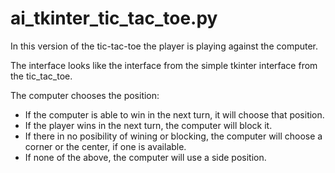 # ai_tkinter_tic_tac_toe.py

In this version of the tic-tac-toe the player is playing against the computer.

The interface looks like the interface from the simple tkinter interface from the  tic_tac_toe.

The computer chooses the position:
- If the computer is able to win in the next turn, it will choose that position.
- If the player wins in the next turn, the computer will block it.
- If there in no posibility of wining or blocking, the computer will choose a corner or the center, if one is available.
- If none of the above, the computer will use a side position.
